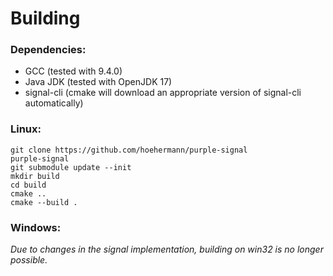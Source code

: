 # Building

### Dependencies:

* GCC (tested with 9.4.0)
* Java JDK (tested with OpenJDK 17)
* signal-cli (cmake will download an appropriate version of signal-cli automatically)

### Linux:

    git clone https://github.com/hoehermann/purple-signal
    purple-signal
    git submodule update --init
    mkdir build
    cd build
    cmake ..
    cmake --build .

### Windows:

*Due to changes in the signal implementation, building on win32 is no longer possible.*
